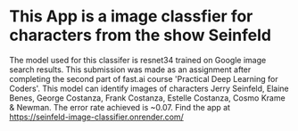 # This App is a image classfier for characters from the show Seinfeld
The model used for this classifer is resnet34 trained on Google image search results. This submission was made as an assignment after completing the second part of fast.ai course 'Practical Deep Learning for Coders'.
This model can identify images of characters Jerry Seinfeld, Elaine Benes, George Costanza, Frank Costanza, Estelle Costanza, Cosmo Krame & Newman. The error rate achieved is ~0.07. 
Find the app at https://seinfeld-image-classifier.onrender.com/



